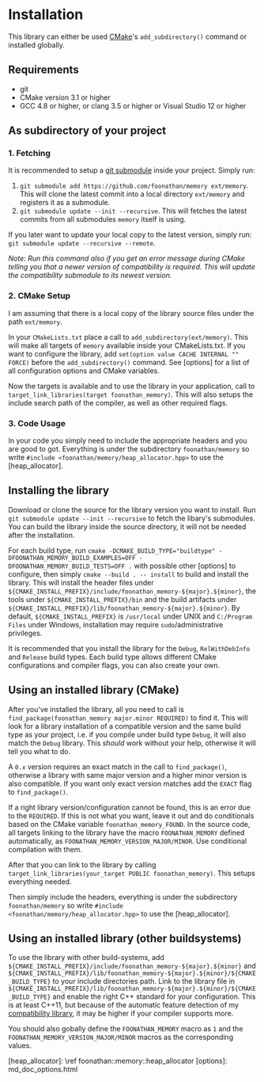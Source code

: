 # Installation

This library can either be used [CMake]'s `add_subdirectory()` command or installed globally.

## Requirements

* git
* CMake version 3.1 or higher
* GCC 4.8 or higher, or clang 3.5 or higher or Visual Studio 12 or higher

## As subdirectory of your project

### 1. Fetching

It is recommended to setup a [git submodule] inside your project.
Simply run:

1. `git submodule add https://github.com/foonathan/memory ext/memory`. This will clone the latest commit into a local directory `ext/memory` and registers it as a submodule.
2. `git submodule update --init --recursive`. This will fetches the latest commits from all submodules `memory` itself is using.

If you later want to update your local copy to the latest version, simply run: `git submodule update --recursive --remote`.

*Note: Run this command also if you get an error message during CMake 
telling you that a newer version of compatibility is required. This will 
update the compatibility submodule to its newest version.*

### 2. CMake Setup

I am assuming that there is a local copy of the library source files under the path `ext/memory`.

In your `CMakeLists.txt` place a call to `add_subdirectory(ext/memory)`.
This will make all targets of `memory` available inside your CMakeLists.txt.
If you want to configure the library, add `set(option value CACHE INTERNAL "" FORCE)` before the `add_subdirectory()` command.
See [options] for a list of all configuration options and CMake variables.

Now the targets is available and to use the library in your application, call to `target_link_libraries(target foonathan_memory)`.
This will also setups the include search path of the compiler, as well as other required flags.

### 3. Code Usage

In your code you simply need to include the appropriate headers and you are good to got.
Everything is under the subdirectory `foonathan/memory` so write `#include <foonathan/memory/heap_allocator.hpp>` to use the [heap_allocator].

## Installing the library

Download or clone the source for the library version you want to install.
Run `git submodule update --init --recursive` to fetch the libary's submodules.
You can build the library inside the source directory, it will not be needed after the installation.

For each build type, run `cmake -DCMAKE_BUILD_TYPE="buildtype" -DFOONATHAN_MEMORY_BUILD_EXAMPLES=OFF -DFOONATHAN_MEMORY_BUILD_TESTS=OFF .` with possible other [options] to configure, then simply `cmake --build . -- install` to build and install the library.
This will install the header files under `${CMAKE_INSTALL_PREFIX}/include/foonathan_memory-${major}.${minor}`, the tools under `${CMAKE_INSTALL_PREFIX}/bin` and the build artifacts under `${CMAKE_INSTALL_PREFIX}/lib/foonathan_memory-${major}.${minor}`. 
By default, `${CMAKE_INSTALL_PREFIX}` is `/usr/local` under UNIX and `C:/Program Files` under Windows,
installation may require `sudo`/administrative privileges.

It is recommended that you install the library for the `Debug`, `RelWithDebInfo` and `Release` build types.
Each build type allows different CMake configurations and compiler flags, you can also create your own.

## Using an installed library (CMake)

After you've installed the library, all you need to call is `find_package(foonathan_memory major.minor REQUIRED)` to find it.
This will look for a library installation of a compatible version and the same build type as your project,
i.e. if you compile under build type `Debug`, it will also match the `Debug` library.
This *should* work without your help, otherwise it will tell you what to do.

A `0.x` version requires an exact match in the call to `find_package()`, otherwise a library with same major version and a higher minor version is also compatible.
If you want only exact version matches add the `EXACT` flag to `find_package()`.

If a right library version/configuration cannot be found, this is an error due to the `REQUIRED`.
If this is not what you want, leave it out and do conditionals based on the CMake variable `foonathan_memory_FOUND`.
In the source code, all targets linking to the library have the macro `FOONATHAN_MEMORY` defined automatically,
as `FOONATHAN_MEMORY_VERSION_MAJOR/MINOR`.
Use conditional compilation with them.

After that you can link to the library by calling `target_link_libraries(your_target PUBLIC foonathan_memory)`.
This setups everything needed.

Then simply include the headers, everything is under the subdirectory `foonathan/memory` so write `#include <foonathan/memory/heap_allocator.hpp>` to use the [heap_allocator].

## Using an installed library (other buildsystems)

To use the library with other build-systems, add `${CMAKE_INSTALL_PREFIX}/include/foonathan_memory-${major}.${minor}` and `${CMAKE_INSTALL_PREFIX}/lib/foonathan_memory-${major}.${minor}/${CMAKE_BUILD_TYPE}` to your include directories path.
Link to the library file in `${CMAKE_INSTALL_PREFIX}/lib/foonathan_memory-${major}.${minor}/${CMAKE_BUILD_TYPE}` and enable the right C++ standard for your configuration.
 This is at least C++11, but because of the automatic feature detection of my [compatibility library], it may be higher if your compiler supports more.

You should also gobally define the `FOONATHAN_MEMORY` macro as `1` and the `FOONATHAN_MEMORY_VERSION_MAJOR/MINOR` macros as the corresponding values.

[CMake]: www.cmake.org
[git submodule]: http://git-scm.com/docs/git-submodule
[compatibility library]: https://github.com/foonathan/compatibility
[heap_allocator]: \ref foonathan::memory::heap_allocator
[options]: md_doc_options.html
